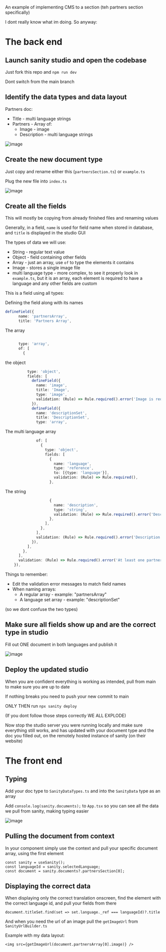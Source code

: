 An example of implementing CMS to a section (teh partners section specifically)

I dont really know what im doing. So anyway:

# The back end

## Launch sanity studio and open the codebase
Just fork this repo and `npm run dev`

Dont switch from the main branch

## Identify the data types and data layout
Partners doc:

* Title -  multi language strings
* Partners - Array of:
  * Image - image
  * Description - multi language strings
  
![image](https://github.com/user-attachments/assets/f05d9069-1ad6-4ec9-8580-45c3968a23bd)

## Create the new document type
Just copy and rename either this (`partnersSection.ts`) or `example.ts`

Plug the new file into `index.ts`

![image](https://github.com/user-attachments/assets/dc3c6b72-478c-477e-9e68-dc139fcfbfbd)

## Create all the fields
This will mostly be copying from already finished files and renaming values

Generally, in a field, `name` is used for field name when stored in database, and `title` is displayed in the studio GUI

The types of data we will use:
* String - regular text value
* Object - field containing other fields
* Array - just an array, use `of` to type the elements it contains
* Image - stores a single image file
* multi language type - more complex, to see it properly look in `example.ts`, but it is an array, each element is required to have a language and any other fields are custom

This is a field using all types:

Defining the field along with its names
```ts
defineField({
      name: 'partnersArray',
      title: 'Partners Array',
```
The array
```ts

      type: 'array',
      of: [
        {
```
the object
```ts
          type: 'object',
          fields: [
            defineField({
              name: 'image',
              title: 'Image',
              type: 'image',
              validation: (Rule) => Rule.required().error('Image is required.'),
            }),
            defineField({
              name: 'descriptionSet',
              title: 'DescriptionSet',
              type: 'array',
```
The multi language array
```ts
              of: [
                {
                  type: 'object',
                  fields: [
                    {
                      name: 'language',
                      type: 'reference',
                      to: [{type: 'language'}],
                      validation: (Rule) => Rule.required(),
                    },
```
The string
```ts
                    {
                      name: 'description',
                      type: 'string',
                      validation: (Rule) => Rule.required().error('Description is required.'),
                    },
                  ],
                },
              ],
              validation: (Rule) => Rule.required().error('Description is required.'),
            }),
          ],
        },
      ],
      validation: (Rule) => Rule.required().error('At least one partner is required.'),
    }),
```

Things to remember:
* Edit the validation error messages to match field names
* When naming arrays:
  * A regular array - example: "partnersArray"
  * A language set array - example: "descriptionSet"   

(so we dont confuse the two types)

## Make sure all fields show up and are the correct type in studio
Fill out ONE document in both languages and publish it

![image](https://github.com/user-attachments/assets/755feb70-cd9e-4a70-8d0a-55c4c00723fe)

## Deploy the updated studio
When you are confident everything is working as intended, pull from main to make sure you are up to date

If nothing breaks you need to push your new commit to main

ONLY THEN run `npx sanity deploy`

(If you dont follow those steps correctly WE ALL EXPLODE)

Now stop the studio server you were running locally and make sure everything still works, and has updated with your document type and the doc you filled out, on the remotely hosted instance of sanity (on their website)

# The front end

## Typing 
Add your doc type to `SanityDataTypes.ts` and into the `SanityData` type as an array

Add `console.log(sanity.documents);` to `App.tsx` so you can see all the data we pull from sanity, making typing easier

![image](https://github.com/user-attachments/assets/3e48d8fe-006e-423a-929f-436ce0bd5ca1)

## Pulling the document from context
In your component simply use the context and pull your specific document array, using the first element
```
const sanity = useSanity();
const languageId = sanity.selectedLanguage;
const document = sanity.documents?.partnersSection[0];
```

## Displaying the correct data

When displaying only the correct translation onscreen, find the element with the correct language id, and pull your fields from there
```
document.titleSet.find(set => set.language._ref === languageId)?.title
```

And when you need the url of an image pull the `getImageUrl` from `SanityUrlBuilder.ts`

Example with my data layout:

```<img src={getImageUrl(document.partnersArray[0].image)} />```




 
